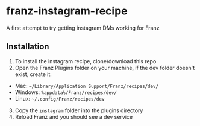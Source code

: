 # franz-instagram-recipe
A first attempt to try getting instagram DMs working for Franz

## Installation
1. To install the instagram recipe, clone/download this repo
2. Open the Franz Plugins folder on your machine, if the dev folder doesn't exist, create it:
  * Mac: `~/Library/Application Support/Franz/recipes/dev/`
  * Windows: `%appdata%/Franz/recipes/dev/`
  * Linux: `~/.config/Franz/recipes/dev`
3. Copy the `instagram` folder into the plugins directory
4. Reload Franz and you should see a dev service 
